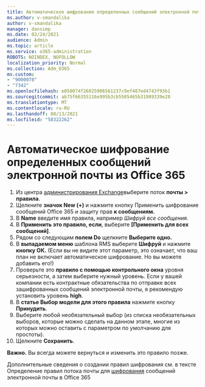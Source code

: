 ```yaml
---
title: Автоматическое шифрование определенных сообщений электронной почты из Office 365
ms.author: v-smandalika
author: v-smandalika
manager: dansimp
ms.date: 02/24/2021
audience: Admin
ms.topic: article
ms.service: o365-administration
ROBOTS: NOINDEX, NOFOLLOW
localization_priority: Normal
ms.collection: Adm_O365
ms.custom:
- "9000078"
- "7342"
ms.openlocfilehash: e050074f26025906561237c9ef487ed4743f93b1
ms.sourcegitcommit: ab75f66355116e995b3cb5505465b31989339e28
ms.translationtype: MT
ms.contentlocale: ru-RU
ms.lasthandoff: 08/13/2021
ms.locfileid: "58322262"
---
```

# <a name="automatically-encrypt-certain-email-messages-from-office-365"></a>Автоматическое шифрование определенных сообщений электронной почты из Office 365

1. Из центра [администрирования Exchange](https://outlook.office365.com/ecp/)выберите поток **почты > правила**. 
2. Щелкните **значок New (+)** и нажмите кнопку Применить шифрование сообщений Office 365 и защиту прав **к сообщениям.**
3. В **Name** введите имя правила, например *Шифруй все сообщения.*
4. В **Применить это правило, если**, выберите **[Применить для всех сообщений]**. 
5. Рядом со следующим **полем Do** щелкните **Выберите одно.** 
6. В **выпадаемом меню** шаблона RMS выберите **Шифруй** и нажмите **кнопку ОК.** (Если вы не видите этот параметр, это означает, что ваш план не включает автоматическое шифрование. Но вы можете добавить его!)
7. Проверьте это **правило с помощью контрольного окна** уровня серьезности, а затем выберите нужный уровень. Если у вашей компании есть контрактные обязательства по отправке всех зашифрованных сообщений электронной почты, я рекомендую установить уровень **high**.
8. В **статье Выбор модели для этого правила** нажмите кнопку **Принудить**. 
9. Выберите любой необязательный выбор (из списка необязательных выборов, которые можно сделать на данном этапе, многие из которых можно оставить с параметром по умолчанию для простоты).
10. Щелкните **Сохранить**.

**Важно.** Вы всегда можете вернуться и изменить это правило позже.

Дополнительные сведения о создании правил шифрования см. в тексте Определение правил потока почты для [шифрования](https://docs.microsoft.com/microsoft-365/compliance/define-mail-flow-rules-to-encrypt-email) сообщений электронной почты в Office 365

